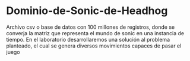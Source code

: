 # Dominio-de-Sonic-de-Headhog
Archivo csv o base de datos con 100 millones de registros, donde se converja la matriz que representa el mundo de sonic en una instancia de tiempo.
En el laboratorio desarrollaremos una solución al problema planteado, el cual se genera diversos movimientos capaces de pasar el juego 
